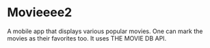 # Movieeee2
A mobile app that displays various popular movies. One can mark the movies as their favorites too. It uses THE MOVIE DB API.
